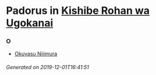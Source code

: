 # Padorus in [Kishibe Rohan wa Ugokanai](https://myanimelist.net/manga/61959/Kishibe_Rohan_wa_Ugokanai)

### O
* [Okuyasu Nijimura](https://github.com/shadow578/Padoru-Padoru/blob/master/table-of-contents/characters/OkuyasuNijimura.md)

###### Generated on 2019-12-01T16:41:51
